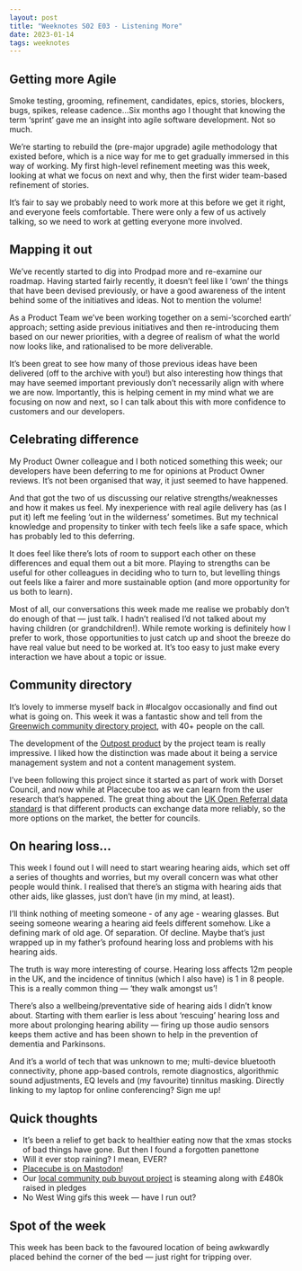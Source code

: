 ```yaml
---
layout: post
title: "Weeknotes S02 E03 - Listening More"
date: 2023-01-14
tags: weeknotes
---
```


## Getting more Agile

Smoke testing, grooming, refinement, candidates, epics, stories, blockers, bugs, spikes, release cadence…Six months ago I thought that knowing the term ‘sprint’ gave me an insight into agile software development. Not so much.

We’re starting to rebuild the (pre-major upgrade) agile methodology that existed before, which is a nice way for me to get gradually immersed in this way of working. My first high-level refinement meeting was this week, looking at what we focus on next and why, then the first wider team-based refinement of stories.

It’s fair to say we probably need to work more at this before we get it right, and everyone feels comfortable. There were only a few of us actively talking, so we need to work at getting everyone more involved.

## Mapping it out

We’ve recently started to dig into Prodpad more and re-examine our roadmap. Having started fairly recently, it doesn’t feel like I ‘own’ the things that have been devised previously, or have a good awareness of the intent behind some of the initiatives and ideas. Not to mention the volume!

As a Product Team we’ve been working together on a semi-‘scorched earth’ approach; setting aside previous initiatives and then re-introducing them based on our newer priorities, with a degree of realism of what the world now looks like, and rationalised to be more deliverable.

It’s been great to see how many of those previous ideas have been delivered (off to the archive with you!) but also interesting how things that may have seemed important previously don’t necessarily align with where we are now. Importantly, this is helping cement in my mind what we are focusing on now and next, so I can talk about this with more confidence to customers and our developers.

## Celebrating difference

My Product Owner colleague and I both noticed something this week; our developers have been deferring to me for opinions at Product Owner reviews. It’s not been organised that way, it just seemed to have happened.

And that got the two of us discussing our relative strengths/weaknesses and how it makes us feel. My inexperience with real agile delivery has (as I put it) left me feeling ‘out in the wilderness’ sometimes. But my technical knowledge and propensity to tinker with tech feels like a safe space, which has probably led to this deferring.

It does feel like there’s lots of room to support each other on these differences and equal them out a bit more. Playing to strengths can be useful for other colleagues in deciding who to turn to, but levelling things out feels like a fairer and more sustainable option (and more opportunity for us both to learn).

Most of all, our conversations this week made me realise we probably don’t do enough of that — just talk. I hadn’t realised I’d not talked about my having children (or grandchildren!). While remote working is definitely how I prefer to work, those opportunities to just catch up and shoot the breeze do have real value but need to be worked at. It’s too easy to just make every interaction we have about a topic or issue.

## Community directory

It’s lovely to immerse myself back in #localgov occasionally and find out what is going on. This week it was a fantastic show and tell from the [Greenwich community directory project](https://www.royalgreenwich.gov.uk/info/200270/adult_care_and_health/2367/greenwich_community_directory_rebuild), with 40+ people on the call.

The development of the [Outpost product](https://github.com/wearefuturegov/outpost/wiki) by the project team is really impressive. I liked how the distinction was made about it being a service management system and not a content management system.

I’ve been following this project since it started as part of work with Dorset Council, and now while at Placecube too as we can learn from the user research that’s happened. The great thing about the [UK Open Referral data standard](https://openreferraluk.org/) is that different products can exchange data more reliably, so the more options on the market, the better for councils.

## On hearing loss…

This week I found out I will need to start wearing hearing aids, which set off a series of thoughts and worries, but my overall concern was what other people would think. I realised that there’s an stigma with hearing aids that other aids, like glasses, just don’t have (in my mind, at least).

I’ll think nothing of meeting someone - of any age - wearing glasses. But seeing someone wearing a hearing aid feels different somehow. Like a defining mark of old age. Of separation. Of decline. Maybe that’s just wrapped up in my father’s profound hearing loss and problems with his hearing aids.

The truth is way more interesting of course. Hearing loss affects 12m people in the UK, and the incidence of tinnitus (which I also have) is 1 in 8 people. This is a really common thing — ‘they walk amongst us’!

There’s also a wellbeing/preventative side of hearing aids I didn’t know about. Starting with them earlier is less about ‘rescuing’ hearing loss and more about prolonging hearing ability — firing up those audio sensors keeps them active and has been shown to help in the prevention of dementia and Parkinsons.

And it’s a world of tech that was unknown to me; multi-device bluetooth connectivity, phone app-based controls, remote diagnostics, algorithmic sound adjustments, EQ levels and (my favourite) tinnitus masking. Directly linking to my laptop for online conferencing? Sign me up!

## Quick thoughts

*   It’s been a relief to get back to healthier eating now that the xmas stocks of bad things have gone. But then I found a forgotten panettone
*   Will it ever stop raining? I mean, EVER?
*   [Placecube is on Mastodon](https://mastodonapp.uk/@placecube)!
*   Our [local community pub buyout project](https://www.tolpuddlevillage.co.uk/the-martyrs-inn) is steaming along with £480k raised in pledges
*   No West Wing gifs this week — have I run out?

## Spot of the week

This week has been back to the favoured location of being awkwardly placed behind the corner of the bed — just right for tripping over.
